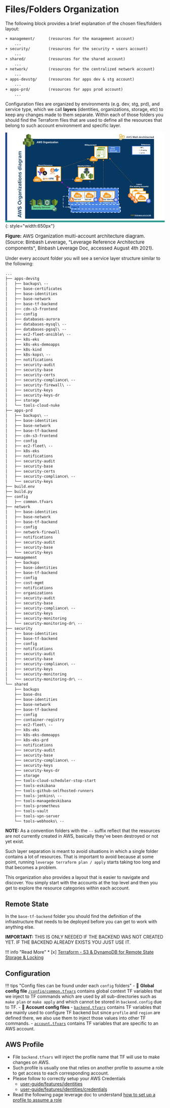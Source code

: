 # Files/Folders Organization
The following block provides a brief explanation of the chosen files/folders layout:

```
+ management/      (resources for the management account)
    ...
+ security/        (resources for the security + users account)
    ...
+ shared/          (resources for the shared account)
    ...
+ network/         (resources for the centralized network account)
    ...
+ apps-devstg/     (resources for apps dev & stg account)
    ...
+ apps-prd/        (resources for apps prod account)
    ...
```

Configuration files are organized by environments (e.g. dev, stg, prd), and service type,
which we call **layers** (identities, organizations, storage, etc) to keep any changes made to them separate.
Within each of those folders you should find the Terraform files that are used to define all the 
resources that belong to such account environment and specific layer.

![binbash-logo](../../assets/images/diagrams/aws-organizations.png "Binbash"){: style="width:650px"}
<figcaption style="font-size:15px">
<b>Figure:</b> AWS Organization multi-account architecture diagram.
(Source: Binbash Leverage,
"Leverage Reference Architecture components",
Binbash Leverage Doc, accessed August 4th 2021).
</figcaption>

Under every account folder you will see a service layer structure similar to the following:
```
...
├── apps-devstg
│   ├── backups\ --
│   ├── base-certificates
│   ├── base-identities
│   ├── base-network
│   ├── base-tf-backend
│   ├── cdn-s3-frontend
│   ├── config
│   ├── databases-aurora
│   ├── databases-mysql\ --
│   ├── databases-pgsql\ --
│   ├── ec2-fleet-ansible\ --
│   ├── k8s-eks
│   ├── k8s-eks-demoapps
│   ├── k8s-kind
│   ├── k8s-kops\ --
│   ├── notifications
│   ├── security-audit
│   ├── security-base
│   ├── security-certs
│   ├── security-compliance\ --
│   ├── security-firewall\ --
│   ├── security-keys
│   ├── security-keys-dr
│   ├── storage
│   └── tools-cloud-nuke
├── apps-prd
│   ├── backups\ --
│   ├── base-identities
│   ├── base-network
│   ├── base-tf-backend
│   ├── cdn-s3-frontend
│   ├── config
│   ├── ec2-fleet\ --
│   ├── k8s-eks
│   ├── notifications
│   ├── security-audit
│   ├── security-base
│   ├── security-certs
│   ├── security-compliance\ --
│   └── security-keys
├── build.env
├── build.py
├── config
│   ├── common.tfvars
├── network
│   ├── base-identities
│   ├── base-network
│   ├── base-tf-backend
│   ├── config
│   ├── network-firewall
│   ├── notifications
│   ├── security-audit
│   ├── security-base
│   └── security-keys
├── management
│   ├── backups
│   ├── base-identities
│   ├── base-tf-backend
│   ├── config
│   ├── cost-mgmt
│   ├── notifications
│   ├── organizations
│   ├── security-audit
│   ├── security-base
│   ├── security-compliance\ --
│   ├── security-keys
│   ├── security-monitoring
│   └── security-monitoring-dr\ --
├── security
│   ├── base-identities
│   ├── base-tf-backend
│   ├── config
│   ├── notifications
│   ├── security-audit
│   ├── security-base
│   ├── security-compliance\ --
│   ├── security-keys
│   ├── security-monitoring
│   └── security-monitoring-dr\ --
└── shared
    ├── backups
    ├── base-dns
    ├── base-identities
    ├── base-network
    ├── base-tf-backend
    ├── config
    ├── container-registry
    ├── ec2-fleet\ --
    ├── k8s-eks
    ├── k8s-eks-demoapps
    ├── k8s-eks-prd
    ├── notifications
    ├── security-audit
    ├── security-base
    ├── security-compliance\ --
    ├── security-keys
    ├── security-keys-dr
    ├── storage
    ├── tools-cloud-scheduler-stop-start
    ├── tools-eskibana
    ├── tools-github-selfhosted-runners
    ├── tools-jenkins\ --
    ├── tools-managedeskibana
    ├── tools-prometheus
    ├── tools-vault
    ├── tools-vpn-server
    └── tools-webhooks\ --
```

**NOTE:** As a convention folders with the `--` suffix reflect that the resources are not currently
created in AWS, basically they've been destroyed or not yet exist. 

Such layer separation is meant to avoid situations in which a single folder contains a lot of resources. 
That is important to avoid because at some point, running `leverage terraform plan / apply` starts taking 
too long and that becomes a problem.

This organization also provides a layout that is easier to navigate and discover. 
You simply start with the accounts at the top level and then you get to explore the resource categories within 
each account.

## Remote State
In the `base-tf-backend` folder you should find the definition of the infrastructure that needs to be deployed before 
you can get to work with anything else.

**IMPORTANT:** THIS IS ONLY NEEDED IF THE BACKEND WAS NOT CREATED YET. IF THE BACKEND ALREADY EXISTS YOU JUST USE IT.

!!! info "Read More"
    * [x] [Terraform - S3 & DynamoDB for Remote State Storage & Locking](../base-workflow/repo-le-tf-infra-aws-tf-state.md)
 
## Configuration

!!! tips "Config files can be found under each `config` folders"
    - :file_folder: **Global config file** 
    [`/config/common.tfvars`](https://github.com/binbashar/le-tf-infra-aws/blob/master/config/common.config.example) 
    contains global context TF variables that we inject to TF commands which are used by all sub-directories such as 
    `make plan` or `make apply` and which cannot be stored in `backend.config` due to TF.
    - :file_folder: **Account config files** 
        - [`backend.tfvars`](https://github.com/binbashar/le-tf-infra-aws/blob/master/shared/config/backend.config)
         contains TF variables that are mainly used to configure TF backend but since
         `profile` and `region` are defined there, we also use them to inject those values into other TF commands.
        - [`account.tfvars`](https://github.com/binbashar/le-tf-infra-aws/blob/master/shared/config/account.config)
         contains TF variables that are specific to an AWS account.
          
## AWS Profile
- File `backend.tfvars` will inject the profile name that TF will use to make changes on AWS.
- Such profile is usually one that relies on another profile to assume a role to get access to each corresponding account.
- Please follow to correctly setup your AWS Credentials
    - [user-guide/features/identities](../features/identities/identities.md)
    - [user-guide/features/identities/credentials](../features/identities/credentials.md) 
- Read the following page leverage doc to understand [how to set up a profile to assume 
a role](https://docs.aws.amazon.com/cli/latest/userguide/cli-roles.html)

